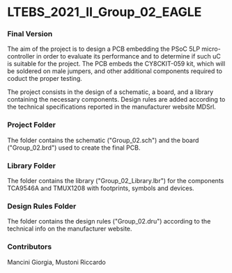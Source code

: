 # LTEBS_2021_II_Group_02_EAGLE


### Final Version 
The aim of the project is to design a PCB embedding the PSoC 5LP micro-controller in order to evaluate its performance and to determine if such uC is suitable for the project. The PCB embeds the CY8CKIT-059 kit, which will be soldered on male jumpers, and other additional components required to coduct the proper testing. 

The project consists in the design of a schematic, a board, and a library containing the necessary components. Design rules are added according to the technical specifications reported in the manufacturer website MDSrl.


### Project Folder 
The folder contains the schematic ("Group_02.sch") and the board ("Group_02.brd") used to create the final PCB.

### Library Folder 
The folder contains the library ("Group_02_Library.lbr") for the components TCA9546A and TMUX1208 with footprints, symbols and devices. 

### Design Rules Folder 
The folder contains the design rules ("Group_02.dru") according to the technical info on the manufacturer website. 

### Contributors 

Mancini Giorgia,
Mustoni Riccardo
